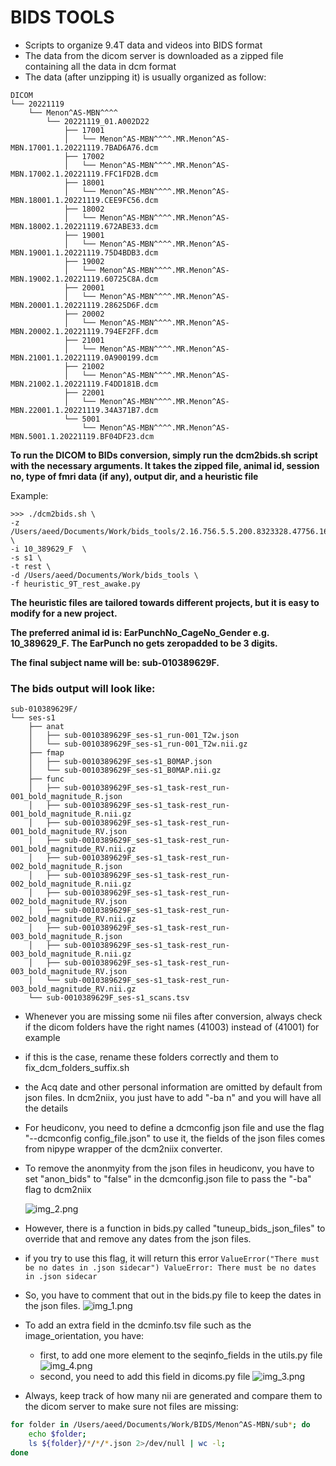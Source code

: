 # BIDS TOOLS
* Scripts to organize 9.4T data and videos into BIDS format
* The data from the dicom server is downloaded as a zipped file containing all the data in dcm format
* The data (after unzipping it) is usually organized as follow:

```
DICOM
└── 20221119
    └── Menon^AS-MBN^^^^
        └── 20221119_01.A002D22
            ├── 17001
            │   └── Menon^AS-MBN^^^^.MR.Menon^AS-MBN.17001.1.20221119.7BAD6A76.dcm
            ├── 17002
            │   └── Menon^AS-MBN^^^^.MR.Menon^AS-MBN.17002.1.20221119.FFC1FD2B.dcm
            ├── 18001
            │   └── Menon^AS-MBN^^^^.MR.Menon^AS-MBN.18001.1.20221119.CEE9FC56.dcm
            ├── 18002
            │   └── Menon^AS-MBN^^^^.MR.Menon^AS-MBN.18002.1.20221119.672ABE33.dcm
            ├── 19001
            │   └── Menon^AS-MBN^^^^.MR.Menon^AS-MBN.19001.1.20221119.75D4BDB3.dcm
            ├── 19002
            │   └── Menon^AS-MBN^^^^.MR.Menon^AS-MBN.19002.1.20221119.60725C8A.dcm
            ├── 20001
            │   └── Menon^AS-MBN^^^^.MR.Menon^AS-MBN.20001.1.20221119.28625D6F.dcm
            ├── 20002
            │   └── Menon^AS-MBN^^^^.MR.Menon^AS-MBN.20002.1.20221119.794EF2FF.dcm
            ├── 21001
            │   └── Menon^AS-MBN^^^^.MR.Menon^AS-MBN.21001.1.20221119.0A900199.dcm
            ├── 21002
            │   └── Menon^AS-MBN^^^^.MR.Menon^AS-MBN.21002.1.20221119.F4DD181B.dcm
            ├── 22001
            │   └── Menon^AS-MBN^^^^.MR.Menon^AS-MBN.22001.1.20221119.34A371B7.dcm
            └── 5001
                └── Menon^AS-MBN^^^^.MR.Menon^AS-MBN.5001.1.20221119.BF04DF23.dcm
```
**To run the DICOM to BIDs conversion, simply run the dcm2bids.sh script with the necessary arguments. It takes the zipped file, animal id, session no, type of fmri data (if any), output dir, and a heuristic file**


Example:
```
>>> ./dcm2bids.sh \
-z /Users/aeed/Documents/Work/bids_tools/2.16.756.5.5.200.8323328.47756.1669482679.1142.zip   \
-i 10_389629_F  \
-s s1 \
-t rest \
-d /Users/aeed/Documents/Work/bids_tools \
-f heuristic_9T_rest_awake.py
```

**The heuristic files are tailored towards different projects, but it is easy to modify for a new project.**

**The preferred animal id is: EarPunchNo_CageNo_Gender e.g. 10_389629_F. The EarPunch no gets zeropadded to be 3 digits.**

**The final subject name will be: sub-010389629F.**

### The bids output will look like:
```
sub-010389629F/
└── ses-s1
    ├── anat
    │   ├── sub-0010389629F_ses-s1_run-001_T2w.json
    │   └── sub-0010389629F_ses-s1_run-001_T2w.nii.gz
    ├── fmap
    │   ├── sub-0010389629F_ses-s1_B0MAP.json
    │   └── sub-0010389629F_ses-s1_B0MAP.nii.gz
    ├── func
    │   ├── sub-0010389629F_ses-s1_task-rest_run-001_bold_magnitude_R.json
    │   ├── sub-0010389629F_ses-s1_task-rest_run-001_bold_magnitude_R.nii.gz
    │   ├── sub-0010389629F_ses-s1_task-rest_run-001_bold_magnitude_RV.json
    │   ├── sub-0010389629F_ses-s1_task-rest_run-001_bold_magnitude_RV.nii.gz
    │   ├── sub-0010389629F_ses-s1_task-rest_run-002_bold_magnitude_R.json
    │   ├── sub-0010389629F_ses-s1_task-rest_run-002_bold_magnitude_R.nii.gz
    │   ├── sub-0010389629F_ses-s1_task-rest_run-002_bold_magnitude_RV.json
    │   ├── sub-0010389629F_ses-s1_task-rest_run-002_bold_magnitude_RV.nii.gz
    │   ├── sub-0010389629F_ses-s1_task-rest_run-003_bold_magnitude_R.json
    │   ├── sub-0010389629F_ses-s1_task-rest_run-003_bold_magnitude_R.nii.gz
    │   ├── sub-0010389629F_ses-s1_task-rest_run-003_bold_magnitude_RV.json
    │   └── sub-0010389629F_ses-s1_task-rest_run-003_bold_magnitude_RV.nii.gz
    └── sub-0010389629F_ses-s1_scans.tsv
```

- Whenever you are missing some nii files after conversion, always check if the dicom folders have the right names (41003) instead of (41001) for example
- if this is the case, rename these folders correctly and them to fix_dcm_folders_suffix.sh

- the Acq date and other personal information are omitted by default from json files. In dcm2niix, you just have to add "-ba n" and you will have all the details
- For heudiconv, you need to define a dcmconfig json file and use the flag "--dcmconfig config_file.json" to use it, the fields of the json files comes from nipype wrapper of the dcm2niix converter.
- To remove the anonmyity from the json files in heudiconv, you have to set "anon_bids" to "false" in the dcmconfig.json file to pass the "-ba" flag to dcm2niix

    ![img_2.png](img_2.png)
- However, there is a function in bids.py called "tuneup_bids_json_files" to override that and remove any dates from the json files.
- if you try to use this flag, it will return this error ``ValueError("There must be no dates in .json sidecar")
ValueError: There must be no dates in .json sidecar``
- So, you have to comment that out in the bids.py file to keep the dates in the json files.
![img_1.png](img_1.png)

- To add an extra field in the dcminfo.tsv file such as the image_orientation, you have:
  - first, to add one more element to the seqinfo_fields in the utils.py file
  ![img_4.png](img_4.png)
  - second, you need to add this field in dicoms.py file
  ![img_3.png](img_3.png)
  
- Always, keep track of how many nii are generated and compare them to the dicom server to make sure not files are missing:
```bash
for folder in /Users/aeed/Documents/Work/BIDS/Menon^AS-MBN/sub*; do
    echo $folder; 
    ls ${folder}/*/*/*.json 2>/dev/null | wc -l; 
done
